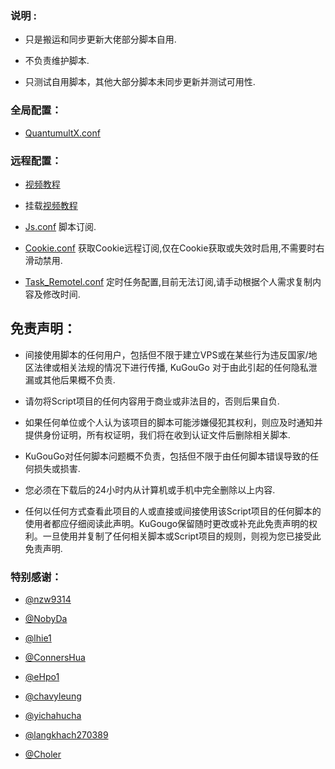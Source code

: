 ### 说明 :

* 只是搬运和同步更新大佬部分脚本自用.

* 不负责维护脚本.

* 只测试自用脚本，其他大部分脚本未同步更新并测试可用性.

### 全局配置：

* [QuantumultX.conf](https://raw.githubusercontent.com/KuGouGo/Ice-Boom/master/QuantumultX.conf)


### 远程配置：
* [视频教程](https://youtu.be/tr5aji82Vks)

* 挂载[视频教程](https://youtu.be/tr5aji82Vks)

* [Js.conf](https://raw.githubusercontent.com/KuGouGo/Ice-Boom/master/Js.conf) 脚本订阅.

* [Cookie.conf](https://raw.githubusercontent.com/KuGouGo/Ice-Boom/master/Cookie.conf) 获取Cookie远程订阅,仅在Cookie获取或失效时启用,不需要时右滑动禁用.

* [Task_Remotel.conf](https://raw.githubusercontent.com/KuGouGo/Ice-Boom/master/Task_Remote.conf) 定时任务配置,目前无法订阅,请手动根据个人需求复制内容及修改时间.


## 免责声明：

* 间接使用脚本的任何用户，包括但不限于建立VPS或在某些行为违反国家/地区法律或相关法规的情况下进行传播, KuGouGo 对于由此引起的任何隐私泄漏或其他后果概不负责.

* 请勿将Script项目的任何内容用于商业或非法目的，否则后果自负.

* 如果任何单位或个人认为该项目的脚本可能涉嫌侵犯其权利，则应及时通知并提供身份证明，所有权证明，我们将在收到认证文件后删除相关脚本.

* KuGouGo对任何脚本问题概不负责，包括但不限于由任何脚本错误导致的任何损失或损害.

* 您必须在下载后的24小时内从计算机或手机中完全删除以上内容.

* 任何以任何方式查看此项目的人或直接或间接使用该Script项目的任何脚本的使用者都应仔细阅读此声明。KuGougo保留随时更改或补充此免责声明的权利。一旦使用并复制了任何相关脚本或Script项目的规则，则视为您已接受此免责声明.

### 特别感谢：
* [@nzw9314](https://github.com/nzw9314)

* [@NobyDa](https://github.com/NobyDa)

* [@lhie1](https://github.com/lhie1)

* [@ConnersHua](https://github.com/ConnersHua)

* [@eHpo1](https://github.com/eHpo1)

* [@chavyleung](https://github.com/chavyleung)

* [@yichahucha](https://github.com/yichahucha)

* [@langkhach270389](https://github.com/langkhach270389)

* [@Choler](https://github.com/Choler)
